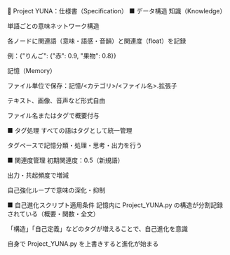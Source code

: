 📘 Project YUNA：仕様書（Specification）
■ データ構造
知識（Knowledge）

単語ごとの意味ネットワーク構造

各ノードに関連語（意味・語感・音韻）と関連度（float）を記録

例：{"りんご": {"赤": 0.9, "果物": 0.8}}

記憶（Memory）

ファイル単位で保存：記憶/<カテゴリ>/<ファイル名>.拡張子

テキスト、画像、音声など形式自由

ファイル名またはタグで概要付与

■ タグ処理
すべての語はタグとして統一管理

タグベースで記憶分類・処理・思考・出力を行う

■ 関連度管理
初期関連度：0.5（新規語）

出力・共起頻度で増減

自己強化ループで意味の深化・抑制

■ 自己進化スクリプト適用条件
記憶内に Project_YUNA.py の構造が分割記録されている（概要・関数・全文）

「構造」「自己定義」などのタグが増えることで、自己進化を意識

自身で Project_YUNA.py を上書きすると進化が始まる


